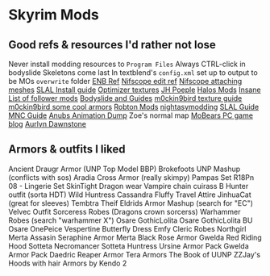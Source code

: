# Skyrim Mods

## Good refs & resources I'd rather not lose

Never install modding resources to `Program Files`
Always CTRL-click in bodyslide
Skeletons come last
In textblend's `config.xml` set up to output to be MOs `overwrite` folder
[ENB Ref](https://www.tesgeneral.com/enb)
[Nifscope edit ref](http://ceo-os.tumblr.com/0SA/UM/0Sex/Futa/#_=_)
[Nifscope attaching meshes](https://www.loverslab.com/topic/25485-setup-attaching-hdt-to-an-existing-mesh/)
[SLAL Install guide](https://www.loverslab.com/files/file/3524-sexlab-more-nasty-critters-install-guide/)
[Optimizer textures](https://www.nexusmods.com/skyrim/mods/12801/?)
[JH Poeple](https://www.loverslab.com/topic/76379-jh-npc85-all-in-one-package/)
[Halos Mods](http://mod.dysintropi.me/)
[Insane List of follower mods](https://www.loverslab.com/topic/90902-~500-of-the-most-endorsedmost-downloadedmost-talked-abouttagged-as-favorite-or-sexiestscriptedquest-awareenvironment-aware-followercompanionpetcreatureracechange-the-appearance-of-npcs-skyrim-mods-to-be-found-on-the-world-wide-web/)
[Bodyslide and Guides](https://www.loverslab.com/topic/68941-cbbe-uunp-bodyslide-and-outfit-studio/)
[m0ckin9bird texture guide](http://m0ckin9bird.tumblr.com/post/126746036311/news-retextures-tut)
[m0ckin9bird some cool armors](http://m0ckin9bird.tumblr.com/tagged/mods)
[Robton Mods](http://robton.nu/)
[nightasymodding](http://nightasymodding.weebly.com/skyrim-mods.html)
[SLAL Guide](https://www.loverslab.com/files/file/2506-sexlab-animation-loader-guide/)
[MNC Guide](https://www.loverslab.com/files/file/3524-sexlab-more-nasty-critters-install-guide/)
[Anubs Animation Dump](https://www.loverslab.com/files/file/2376-anubs-animation-dump-reborn-updated-112018/)
Zoe's normal map
[MoBears PC game blog](https://ecoskywalk.wordpress.com/)
[Aurlyn Dawnstone](https://aurlyndawnstone.blogspot.ca/p/about.html)

## Armors & outfits I liked

Ancient Draugr Armor (UNP Top Model BBP)
Brokefoots UNP Mashup (conflicts with sos)
Aradia Cross Armor (really skimpy)
Pampas Set
R18Pn 08 - Lingerie Set
SkinTight Dragon wear
Vampire chain cuirass
B Hunter outfit (sorta HDT)
Wild Huntress
Cassandra
Fluffy Travel Attire
JinhuaCat (great for sleeves)
Tembtra Theif
Eldrids Armor Mashup (search for "EC")
Velvec Outfit
Sorceress Robes (Dragons crown sorcerss)
Warhammer Robes (search "warhammer X")
Osare GothicLolita
Osare GothicLolita BU
Osare OnePeice
Vespertine Butterfly Dress
Emfy Cleric Robes
Northgirl
Merta Assasin
Seraphine Armor
Merta Black Rose Armor
Gwelda Red Riding Hood
Sotteta Necromancer
Sotteta Huntress
Ursine Armor Pack
Gwelda Armor Pack
Daedric Reaper Armor
Tera Armors
The Book of UUNP
ZZJay's Hoods with hair
Armors by Kendo 2
